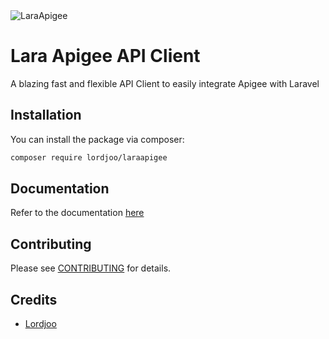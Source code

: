 <img src="https://lordjoo.github.io/laraapigee/logo.svg" alt="LaraApigee" style="max-width: 350px" >


# Lara Apigee API Client
A blazing fast and flexible API Client to easily integrate Apigee with Laravel


## Installation

You can install the package via composer:

```bash
composer require lordjoo/laraapigee
```

## Documentation
Refer to the documentation [here](https://lordjoo.github.io/laraapigee/)

## Contributing
Please see [CONTRIBUTING](CONTRIBUTING.md) for details.

## Credits
- [Lordjoo](https://linkedin.com/in/lordjoo)

